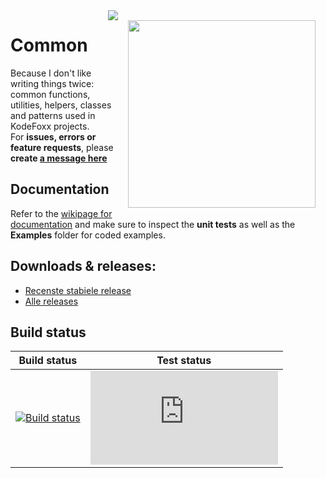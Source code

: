 <img align="right" style="margin: 16px;" width="300" src="https://image.ibb.co/nxA5TR/kodefoxx_colors_projects_yvesschelpecontact.png"/>
<img align="right" src="https://ci.appveyor.com/api/projects/status/6vph7ngd16lid5pk/branch/master?svg=true" />

# Common
Because I don't like writing things twice: common functions, utilities, helpers, classes and patterns used in KodeFoxx projects.<br/>
For **issues, errors or feature requests**, please **create <a href="https://github.com/KodeFoxx/Common/issues/new">a message here</a>**

## Documentation
Refer to the [wikipage for documentation](https://github.com/KodeFoxx/Common/wiki) and make sure to inspect the **unit tests** as well as the **Examples** folder for coded examples.

## Downloads & releases: 
  - [Recenste stabiele release](https://github.com/KodeFoxx/Common/releases/latest)
  - [Alle releases](https://github.com/KodeFoxx/Common/releases/)

## Build status
Build status | Test status
--- | --- 
[![Build status](https://ci.appveyor.com/api/projects/status/6vph7ngd16lid5pk/branch/master?svg=true)](https://ci.appveyor.com/project/aredfox/common/branch/master) | [![Test status](http://flauschig.ch/batch.php?type=tests&account=aredfox&slug=common)](https://ci.appveyor.com/project/aredfox/common/build/tests)
